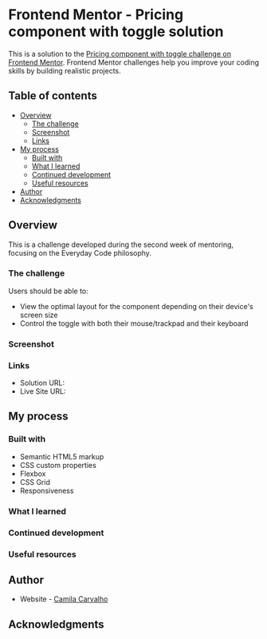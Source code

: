 # Frontend Mentor - Pricing component with toggle solution

This is a solution to the [Pricing component with toggle challenge on Frontend Mentor](https://www.frontendmentor.io/challenges/pricing-component-with-toggle-8vPwRMIC). Frontend Mentor challenges help you improve your coding skills by building realistic projects. 

## Table of contents

- [Overview](#overview)
  - [The challenge](#the-challenge)
  - [Screenshot](#screenshot)
  - [Links](#links)
- [My process](#my-process)
  - [Built with](#built-with)
  - [What I learned](#what-i-learned)
  - [Continued development](#continued-development)
  - [Useful resources](#useful-resources)
- [Author](#author)
- [Acknowledgments](#acknowledgments)


## Overview

This is a challenge developed during the second week of mentoring, focusing on the Everyday Code philosophy.

### The challenge

Users should be able to:

- View the optimal layout for the component depending on their device's screen size
- Control the toggle with both their mouse/trackpad and their keyboard

### Screenshot


### Links

- Solution URL: 
- Live Site URL: 

## My process

### Built with

- Semantic HTML5 markup
- CSS custom properties
- Flexbox
- CSS Grid
- Responsiveness


### What I learned


### Continued development


### Useful resources


## Author

- Website - [Camila Carvalho](https://www.linkedin.com/in/carvalho-camila/)

## Acknowledgments



